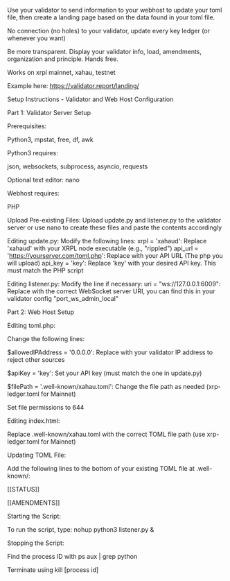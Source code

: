 Use your validator to send information to your webhost to update your toml file, then create a landing page based on the data found in your toml file.

No connection (no holes) to your validator, update every key ledger (or whenever you want)

Be more transparent. Display your validator info, load, amendments, organization and principle. Hands free.

Works on xrpl mainnet, xahau, testnet

Example here: https://validator.report/landing/




Setup Instructions - Validator and Web Host Configuration



Part 1: Validator Server Setup

Prerequisites:

Python3, mpstat, free, df, awk

Python3 requires:

json, websockets, subprocess, asyncio, requests

Optional text editor: nano

Webhost requires:

PHP


Upload Pre-existing Files: Upload update.py and listener.py to the validator server or use nano to create these files and paste the contents accordingly

Editing update.py:
Modify the following lines:
xrpl = 'xahaud': Replace 'xahaud' with your XRPL node executable (e.g., "rippled")
api_url = 'https://yourserver.com/toml.php': Replace with your API URL (The php you will upload)
api_key = 'key': Replace 'key' with your desired API key. This must match the PHP script

Editing listener.py:
Modify the line if necessary:
uri = "ws://127.0.0.1:6009": Replace with the correct WebSocket server URI, you can find this in your validator config "port_ws_admin_local"




Part 2: Web Host Setup

Editing toml.php:

Change the following lines:

$allowedIPAddress = '0.0.0.0': Replace with your validator IP address to reject other sources

$apiKey = 'key': Set your API key (must match the one in update.py)

$filePath = '.well-known/xahau.toml': Change the file path as needed (xrp-ledger.toml for Mainnet)

Set file permissions to 644


Editing index.html:

Replace .well-known/xahau.toml with the correct TOML file path (use xrp-ledger.toml for Mainnet)


Updating TOML File:

Add the following lines to the bottom of your existing TOML file at .well-known/:


[[STATUS]]

[[AMENDMENTS]]

Starting the Script:

To run the script, type: nohup python3 listener.py &


Stopping the Script:

Find the process ID with ps aux | grep python

Terminate using kill [process id]
